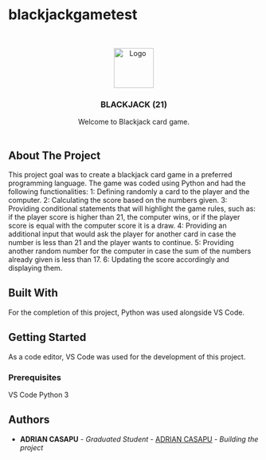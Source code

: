 # blackjackgametest
<br/>
<p align="center">
  <a href="https://github.com/Adrian Casapu/blackjackgametest">
    <img src="blackjack.jpg" alt="Logo" width="80" height="80">
  </a>

  <h3 align="center">BLACKJACK (21)</h3>

  <p align="center">
    Welcome to Blackjack card game.
    <br/>
    <br/>
    
## About The Project

This project goal was to create a blackjack card game in a preferred programming language. The game was coded using Python and had the following functionalities:
1:  Defining randomly a card to the player and the computer.
2: Calculating the score based on the numbers given.
3: Providing conditional statements that will highlight the game rules, such as: if the player score is higher than 21, the computer wins, or if the player score is equal with the computer score it is a draw.
4: Providing an additional input that would ask the player for another card in case the number is less than 21 and the player wants to continue.
5: Providing another random number for the computer in case the sum of the numbers already given is less than 17.
6: Updating the score accordingly and displaying them.

## Built With

For the completion of this project, Python was used alongside VS Code.

## Getting Started

As a code editor, VS Code was used for the development of this project.

### Prerequisites

VS Code
Python 3

## Authors

* **ADRIAN CASAPU** - *Graduated Student* - [ADRIAN CASAPU](https://github.com/Casapu96) - *Building the project*

